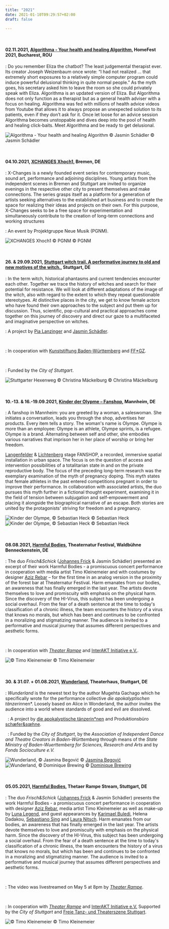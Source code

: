 ```yaml
---
title: "2021"
date: 2021-01-10T09:29:57+02:00
draft: false

---
```

&nbsp;

#### **02.11.2021, [Algorithma - Your health and healing Algorithm](https://culturadecasa.ro/homefest-2021/), HomeFest 2021, Bucharest, ROU** 
:   Do you remember Eliza the chatbot? The least judgemental therapist ever.
Its creator Joseph Weizenbaum once wrote: “I had not realized ... that extremely short exposures to a relatively simple computer program could induce powerful delusional thinking in quite normal people.” As the myth goes, his secretary asked him to leave the room so she could privately speak with Eliza. Algorithma is an updated version of Eliza. But Algorithma does not only function as a therapist but as a general health adviser with a focus on healing. Algorithma was fed with millions of health advice videos from Youtube that allows it to always propose an unexpected solution to its patients, even if they don’t ask for it. Once let loose for an advice session Algorithma becomes unstoppable and dives deep into the pool of health and healing click-baits. Meet Algorithma and be ready to get delusional. 

![Algorithma - Your health and healing Algorithm © Jasmin Schädler](/AHB.png)
© Jasmin Schädler

&nbsp;

#### **04.10.2021, [XCHANGES Xhoch1](https://schwankhalle.de/xhoch1), Bremen, DE** 
:   X-Changes is a newly founded event series for contemporary music, sound art, performance and adjoining disciplines. Young artists from the independent scenes in Bremen and Stuttgart are invited to organize evenings in the respective other city to present themselves and make connections. The series grasps itself as a platform for a generation of artists seeking alternatives to the established art business and to create the space for realizing their ideas and projects on their own. For this purpose, X-Changes seeks to be a free space for experimentation and simultaneously contribute to the creation of long-term connections and working structures

:   An event by Projektgruppe Neue Musik (PGNM).

![XCHANGES Xhoch1 © PGNM](/upcoming/xchanges.png)
© PGNM

&nbsp;

#### **26. & 29.09.2021, [Stuttgart witch trail. A performative journey to old and new motives of the witch.](https://stuttgarterhexenweg.eventbrite.de), Stuttgart, DE** 
:   In the term witch, historical phantasms and current tendencies encounter each other. Together we trace the history of witches and search for their potential for resistance. We will look at different adaptations of the image of the witch, also with regard to the extent to which they repeat questionable stereotypes. At distinctive places in the city, we get to know female actors who have found their own approaches to the subject and put them up for discussion. Thus, scientific, pop-cultural and practical approaches come together on this journey of discovery and direct our gaze to a multifaceted and imaginative perspective on witches.

:   A project by [Pia Lanzinger](http://www.pialanzinger.de/) and [Jasmin Schädler](https://jasmin-schaedler.com/).

&nbsp;

:   In cooperation with [Kunststiftung Baden-Württemberg](https://www.kunststiftung.de/) and [FF*GZ](https://www.ffgzstuttgart.de/festival/).

&nbsp;

:   Funded by the *City of Stuttgart*.

![Stuttgarter Hexenweg © Christina Mäckelburg](/upcoming/shw.gif)
© Christina Mäckelburg

&nbsp;

#### **10.-13. & 16.-19.09.2021, [Kinder der Olypme – Fanshop](https://theaterhausg7.cortex-tickets.de/), Mannheim, DE** 
:   A fanshop in Mannheim: you are greeted by a woman, a saleswoman. She initiates a conversation, leads you through the shop, advertises her products. Every item tells a story. The woman's name is Olympe. Olympe is more than an employee: Olympe is an athlete, Olympe sprints, is a refugee. Olympe is a brand. Alternating between self and other, she embodies various narratives that imprison her in her place of worship or bring her freedom. 

[Langenfelder](http://www.langenfelder.de/content/langenfelder_lichtenberg.html) & [Lichtenberg](https://sophielichtenberg.de/) stage FANSHOP, a recorded, immersive spatial installation in urban space. The focus is on the question of access and intervention possibilities of a totalitarian state in and on the private reproductive body. The focus of the preceding long-term research was the exemplary examination of the myth of pregnancy doping. This myth states that female athletes in the past entered competitions pregnant in order to improve their performance. In collaboration with associated artists, the duo pursues this myth further in a fictional thought experiment, examining it in the field of tension between subjugation and self-empowerment and placing it alongside the biographical narrative of an escape. Both stories are united by the protagonists' striving for freedom and a pregnancy.

![Kinder der Olympe, © Sebastian Heck](/upcoming/olympe1.jpg)
© Sebastian Heck
![Kinder der Olympe, © Sebastian Heck](/upcoming/olympe2.jpg)
© Sebastian Heck

&nbsp;

#### **08.08.2021, [Harmful Bodies](https://theaternatur-harz.de/veranstaltung/gefaehrliche-koerper/), Theaternatur Festival, Waldbühne Benneckenstein, DE**
:   The duo *Frisch&Schick* ([Johannes Frick](https://www.instagram.com/jon_darc/) & Jasmin Schädler) presented an excerpt of their work Harmful Bodies - a promiscuous concert performance in cooperation with media artist Timo Kleinemeier and with costumes by designer [Aziz Rebar](https://www.instagram.com/aziz_rebar/) – for the first time in an analog version in the proximity of the forest bar at Theaternatur Festival. 
Harm emanates from our bodies, an awareness that has finally emerged in the last year. The artists devote themselves to love and promiscuity with emphasis on the physical harm. Since the discovery of the HI-Virus, this subject has been undergoing a social overhaul. From the fear of a death sentence at the time to today's classification of a chronic illness, the team encounters the history of a virus that knows no morals, but which has been and continues to be confronted in a moralizing and stigmatizing manner.
The audience is invited to a performative and musical journey that assumes different perspectives and aesthetic forms.

&nbsp;

:   In cooperation with *[Theater Rampe](https://theaterrampe.de/stuecke/gefaehrliche-koerper/)* and [InterAKT Initiative e.V.](https://interakt-initiative.com/).

![© Timo Kleinemeier](/upcoming/driprop.jpg)
© Timo Kleinemeier

&nbsp;

#### **30. & 31.07. + 01.08.2021, [Wunderland](https://www.apocalypse.dance/projekte/wunderland), Theaterhaus, Stuttgart, DE**
:   *Wunderland* is the newest text by the author Mugehta Gachago which he specifically
 wrote for the performance collective *die apokalyptischen tänzerin*nen*. Loosely based on Alice in Wonderland, the author invites the audience into a world where standards of good and evil are dissolved. 

&nbsp;
:   A project by [die apokalyptische tänzerin\*nen](https://www.apocalypse.dance/) and Produktionsbüro [schæfer&sœhne](http://www.ae-oe.de/).

&nbsp;
:   Funded by the *City of Stuttgart*, by the *Association of Independent Dance and Theatre Creators in Baden-Württemberg* through means of the *State Ministry of Baden-Wuerttemberg for Sciences, Research and Arts* and by *Fonds Socioculture e.V.*

![Wunderland, © Jasmina Begović](/upcoming/wunderland.gif)
© [Jasmina Begović](https://www.instagram.com/jasmina.beg/)
![Wunderland, © Dominique Brewing](/upcoming/wunderland.jpg)
© [Dominique Brewing](https://dominiquebrewing.com/)

&nbsp;

#### **05.05.2021, [Harmful Bodies](https://theaterrampe.de/stuecke/gefaehrliche-koerper/), Thetaer Rampe Stream, Stuttgart, DE**
:   The duo *Frisch&Schick* ([Johannes Frick](https://www.instagram.com/jon_darc/) & Jasmin Schädler) presents the work Harmful Bodies - a promiscuous concert performance in cooperation with designer [Aziz Rebar](https://www.instagram.com/aziz_rebar/), media artist Timo Kleinemeier as well as make-up by [Luna Legend](https://www.instagram.com/luna.legend/), and guest appearances by [Karimael Buledi](https://www.instagram.com/kari.m.ael/), Helena Dadakou, [Sebastiano Sing](https://sebastianosing.com/bio) and [Laura Nitsch](https://www.instagram.com/theofficialnitsch/). 
Harm emanates from our bodies, an awareness that has finally emerged in the last year. The artists devote themselves to love and promiscuity with emphasis on the physical harm. Since the discovery of the HI-Virus, this subject has been undergoing a social overhaul. From the fear of a death sentence at the time to today's classification of a chronic illness, the team encounters the history of a virus that knows no morals, but which has been and continues to be confronted in a moralizing and stigmatizing manner.
The audience is invited to a performative and musical journey that assumes different perspectives and aesthetic forms.

&nbsp;

:   The video was livestreamed on May 5 at 8pm by *[Theater Rampe](https://theaterrampe.de/stuecke/gefaehrliche-koerper/)*. 

&nbsp;

:   In cooperation with *[Theater Rampe](https://theaterrampe.de/stuecke/gefaehrliche-koerper/)* and [InterAKT Initiative e.V.](https://interakt-initiative.com/) Supported by the *City of Stuttgart* and [Freie Tanz- und Theaterszene Stuttgart](https://ftts-stuttgart.de/). 

![© Timo Kleinemeier](/upcoming/positive.jpg)
© Timo Kleinemeier

&nbsp;